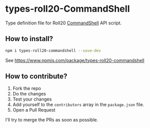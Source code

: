 # types-roll20-CommandShell

Type definition file for Roll20 [CommandShell](https://github.com/Roll20/roll20-api-scripts/tree/master/CommandShell) API script.

## How to install?

```bash
npm i types-roll20-commandshell --save-dev
```

See https://www.npmjs.com/package/types-roll20-commandshell

## How to contribute?

1. Fork the repo
1. Do the changes
1. Test your changes
1. Add yourself to the `contributors` array in the `package.json` file.
1. Open a Pull Request

I'll try to merge the PRs as soon as possible.
